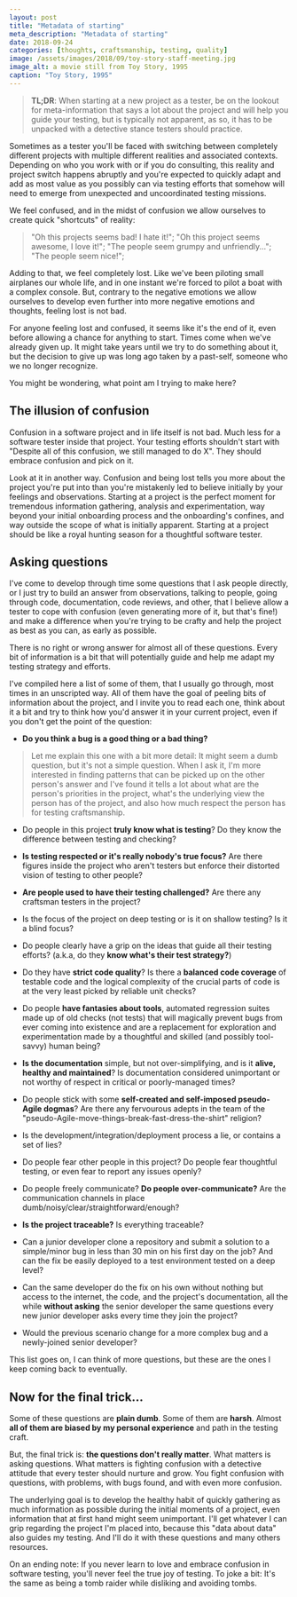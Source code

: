 ```yaml
---
layout: post
title: "Metadata of starting"
meta_description: "Metadata of starting"
date: 2018-09-24
categories: [thoughts, craftsmanship, testing, quality]
image: /assets/images/2018/09/toy-story-staff-meeting.jpg
image_alt: a movie still from Toy Story, 1995
caption: "Toy Story, 1995"
---
```


> **TL;DR**: When starting at a new project as a tester, be on the lookout for meta-information that says a lot about the project and will help you guide your testing, but is typically not apparent, as so, it has to be unpacked with a detective stance testers should practice.

Sometimes as a tester you'll be faced with switching between completely different projects with multiple different realities and associated contexts. Depending on who you work with or if you do consulting, this reality and project switch happens abruptly and you're expected to quickly adapt and add as most value as you possibly can via testing efforts that somehow will need to emerge from unexpected and uncoordinated testing missions.

We feel confused, and in the midst of confusion we allow ourselves to create quick "shortcuts" of reality:

> "Oh this projects seems bad! I hate it!"; "Oh this project seems awesome, I love it!"; "The people seem grumpy and unfriendly..."; "The people seem nice!";

Adding to that, we feel completely lost. Like we've been piloting small airplanes our whole life, and in one instant we're forced to pilot a boat with a complex console. But, contrary to the negative emotions we allow ourselves to develop even further into more negative emotions and thoughts, feeling lost is not bad.

For anyone feeling lost and confused, it seems like it's the end of it, even before allowing a chance for anything to start. Times come when we've already given up. It might take years until we try to do something about it, but the decision to give up was long ago taken by a past-self, someone who we no longer recognize.

You might be wondering, what point am I trying to make here?

## The illusion of confusion

Confusion in a software project and in life itself is not bad. Much less for a software tester inside that project. Your testing efforts shouldn't start with "Despite all of this confusion, we still managed to do X". They should embrace confusion and pick on it.

Look at it in another way. Confusion and being lost tells you more about the project you're put into than you're mistakenly led to believe initially by your feelings and observations. Starting at a project is the perfect moment for tremendous information gathering, analysis and experimentation, way beyond your initial onboarding process and the onboarding's confines, and way outside the scope of what is initially apparent. Starting at a project should be like a royal hunting season for a thoughtful software tester.


## Asking questions

I've come to develop through time some questions that I ask people directly, or I just try to build an answer from observations, talking to people, going through code, documentation, code reviews, and other, that I believe allow a tester to cope with confusion (even generating more of it, but that's fine!) and make a difference when you're trying to be crafty and help the project as best as you can, as early as possible.

There is no right or wrong answer for almost all of these questions. Every bit of information is a bit that will potentially guide and help me adapt my testing strategy and efforts.

I've compiled here a list of some of them, that I usually go through, most times in an unscripted way. All of them have the goal of peeling bits of information about the project, and I invite you to read each one, think about it a bit and try to think how you'd answer it in your current project, even if you don't get the point of the question:

- **Do you think a bug is a good thing or a bad thing?**
> Let me explain this one with a bit more detail: It might seem a dumb question, but it's not a simple question. When I ask it, I'm more interested in finding patterns that can be picked up on the other person's answer and I've found it tells a lot about what are the person's priorities in the project, what's the underlying view the person has of the project, and also how much respect the person has for testing craftsmanship.

- Do people in this project **truly know what is testing**? Do they know the difference between testing and checking?

- **Is testing respected or it's really nobody's true focus?** Are there figures inside the project who aren't testers but enforce their distorted vision of testing to other people?

- **Are people used to have their testing challenged?** Are there any craftsman testers in the project?

- Is the focus of the project on deep testing or is it on shallow testing? Is it a blind focus?

- Do people clearly have a grip on the ideas that guide all their testing efforts? (a.k.a, do they **know what's their test strategy?**)

- Do they have **strict code quality**? Is there a **balanced code coverage** of testable code and the logical complexity of the crucial parts of code is at the very least picked by reliable unit checks?

- Do people **have fantasies about tools**, automated regression suites made up of old checks (not tests) that will magically prevent bugs from ever coming into existence and are a replacement for exploration and experimentation made by a thoughtful and skilled (and possibly tool-savvy) human being?

- **Is the documentation** simple, but not over-simplifying, and is it **alive, healthy and maintained**? Is documentation considered unimportant or not worthy of respect in critical or poorly-managed times?

- Do people stick with some **self-created and self-imposed pseudo-Agile dogmas**? Are there any fervourous adepts in the team of the "pseudo-Agile-move-things-break-fast-dress-the-shirt" religion?

- Is the development/integration/deployment process a lie, or contains a set of lies?

- Do people fear other people in this project? Do people fear thoughtful testing, or even fear to report any issues openly?

- Do people freely communicate? **Do people over-communicate?** Are the communication channels in place dumb/noisy/clear/straightforward/enough?

- **Is the project traceable?** Is everything traceable?

- Can a junior developer clone a repository and submit a solution to a simple/minor bug in less than 30 min on his first day on the job? And can the fix be easily deployed to a test environment tested on a deep level?

- Can the same developer do the fix on his own without nothing but access to the internet, the code, and the project's documentation, all the while **without asking** the senior developer the same questions every new junior developer asks every time they join the project?

- Would the previous scenario change for a more complex bug and a newly-joined senior developer?

This list goes on, I can think of more questions, but these are the ones I keep coming back to eventually.

## Now for the final trick...

Some of these questions are __plain dumb__. Some of them are __harsh__. Almost __all of them are biased by my personal experience__ and path in the testing craft.

But, the final trick is: **the questions don't really matter**. What matters is asking questions. What matters is fighting confusion with a detective attitude that every tester should nurture and grow. You fight confusion with questions, with problems, with bugs found, and with even more confusion.

The underlying goal is to develop the healthy habit of quickly gathering as much information as possible during the initial moments of a project, even information that at first hand might seem unimportant. I'll get whatever I can grip regarding the project I'm placed into, because this "data about data" also guides my testing. And I'll do it with these questions and many others resources.

On an ending note: If you never learn to love and embrace confusion in software testing, you'll never feel the true joy of testing. To joke a bit: It's the same as being a tomb raider while disliking and avoiding tombs.